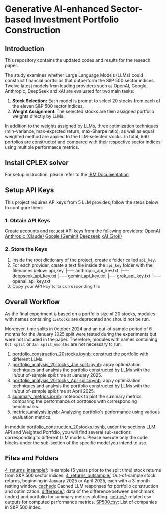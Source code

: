 # Generative AI-enhanced Sector-based Investment Portfolio Construction
## Introduction
This repository contains the updated codes and results for the reseach paper.

The study examines whether Large Language Models (LLMs) could construct financial portfolios that outperform the S&P 500 sector indices. Twelve latest models from leading providers such as OpenAI, Google, Anthropic, DeepSeek and xAI are evaluated for two main tasks:

1. **Stock Selection:** Each model is prompt to select 20 stocks from each of the eleven S&P 500 sector indices.
2. **Weight Assignment:** The selected stocks are then assigned portfolio weights directly by LLMs.

In addition to the weights assigned by LLMs, three optimization techniques (min-variance, max-expected return, max-Sharpe ratio), as well as equal weighted method are applied to the LLM-selected stocks. In total, 660 portolios are constructed and compared with their respective sector indices using multiple performance metrics.

## Install CPLEX solver
For setup instruction, please refer to the [IBM Documentation](https://www.ibm.com/docs/en/icos/22.1.2?topic=cplex-installing)

## Setup API Keys
This project requires API keys from 5 LLM provides, follow the steps below to configure them.

### 1. Obtain API Keys
Create accounts and request API keys from the following providers:
[OpenAI](https://platform.openai.com/account/api-keys)
[Anthropic (Claude)](https://console.anthropic.com/settings/keys)
[Google (Gemini)](https://aistudio.google.com/apikey)
[Deepseek](https://platform.deepseek.com/api_keys)
[xAI (Grok)](https://console.x.ai/team/256ef55d-0d0c-43bd-bff2-955a28debfbd/api-keys)

### 2. Store the Keys
1. Inside the root dictionary of the project, create a folder called ``api_key``.
2. For each provider, create a text file inside the ``api_key`` folder with the filenames below:
    api_key
    ├── anthropic_api_key.txt
    ├── deepseek_api_key.txt
    ├── gemini_api_key.txt
    ├── grok_api_key.txt
    └── openai_api_key.txt
3. Copy your API key to its corresponding file

## Overall Workflow
As the final experiment is based on a portfolio size of 20 stocks, modules with names containing ``15stocks`` are deprecated and should not be run.

Moreover, time splits in October 2024 and an out-of-sample period of 6 months for the January 2025 split were tested during the experiments but were not included in the paper. Therefore, modules with names containing ``Oct split`` or ``Jan split_6months`` are not necessary to run.

1. [portfolio_construction_20stocks.ipynb](portfolio_construction_20stocks.ipynb): construct the portfolio with different LLMs.
2. [portfolio_analysis_20stocks_Jan split.ipynb](<portfolio_analysis_20stocks_Jan split.ipynb>): apply optimization techniques and analysis the portfolio constructed by LLMs with the in/out of-sample split time at January 2025.
3. [portfolio_analysis_20stocks_Apr split.ipynb](<portfolio_analysis_20stocks_Apr split.ipynb>): apply optimization techniques and analysis the portfolio constructed by LLMs with the in/out of-sample split time at April 2025.
4. [summary_metrics.ipynb](summary_metrics.ipynb): notebook to plot the summary metrics comparing the performance of portfolios with corresponding benchmarks.
5. [metrics_analysis.ipynb](metrics_analysis.ipynb): Analyzing portfolio's performance using various evaluation metrics.

In module [portfolio_construction_20stocks.ipynb](portfolio_construction_20stocks.ipynb), under the sections LLM API and Weighted Portfolio, you will find several sub-sections corresponding to different LLM models. Please execute only the code blocks under the sub-section of the specific model you intend to use.

## Files and Folders
[4_returns_insample/](4_returns_insample): In-sample (5 years prior to the split time) stock returns from S&P 500 sector indices.
[4_returns_outsample/](4_returns_outsample): Out-of-sample stock returns, beginning in January 2025 or April 2025, each with a 3-month testing window.
[cached/](cached): Cached LLM responses for portfolio construction and optimization.
[difference/](difference): data of the difference between benchmark (index) and portfolio for summary metrics plotting.
[metrics/](metrics): related csv outputs for computed performance metrics.
[SP500.csv](SP500.csv): List of companies in S&P 500 index.